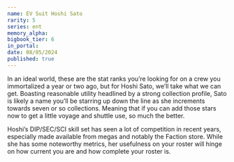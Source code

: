 ```yaml
---
name: EV Suit Hoshi Sato
rarity: 5
series: ent
memory_alpha:
bigbook_tier: 6
in_portal:
date: 08/05/2024
published: true
---
```


In an ideal world, these are the stat ranks you’re looking for on a crew you immortalized a year or two ago, but for Hoshi Sato, we’ll take what we can get. Boasting reasonable utility headlined by a strong collection profile, Sato is likely a name you’ll be starring up down the line as she increments towards seven or so collections. Meaning that if you can add those stars now to get a little voyage and shuttle use, so much the better.

Hoshi’s DIP/SEC/SCI skill set has seen a lot of competition in recent years, especially made available from megas and notably the Faction store. While she has some noteworthy metrics, her usefulness on your roster will hinge on how current you are and how complete your roster is.
